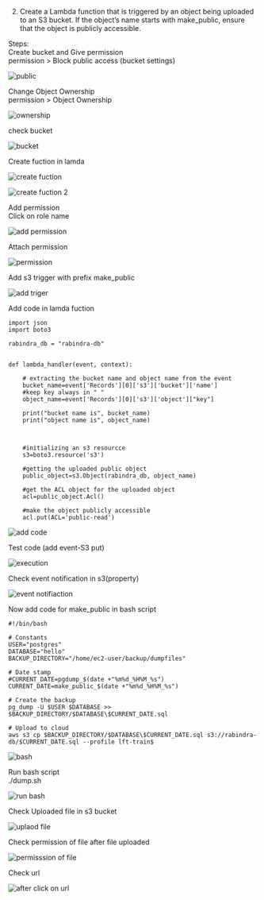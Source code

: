 2. Create a Lambda function that is triggered by an object being uploaded to an S3 bucket. If the object’s name starts with make_public, ensure that the object is publicly accessible.

Steps:<br/>
Create bucket and Give permission<br/>
permission > Block public access (bucket settings)<br/>

![public](https://user-images.githubusercontent.com/53372486/145682994-f5380b7c-475f-45ac-9d67-d5eb3ca8fa17.png)<br/>

Change Object Ownership<br/>
permission > Object Ownership<br/>

![ownership](https://user-images.githubusercontent.com/53372486/145682202-79c0bf10-0635-4a64-a100-bfed79dfa1ba.png)<br/>

check bucket<br/>

![bucket](https://user-images.githubusercontent.com/53372486/145682195-14f2463a-61db-4012-9a1e-2c1571eb29d8.png)<br/>

Create fuction in lamda <br/>

![create fuction](https://user-images.githubusercontent.com/53372486/145682199-cff90bed-00de-4fc4-8d79-1998b61de18c.png)<br/>

![create fuction 2](https://user-images.githubusercontent.com/53372486/145682197-c66676ff-0f03-4327-ab0b-3ebaf1860a64.png)<br/>

Add permission <br/>
Click on role name<br/>

![add permission](https://user-images.githubusercontent.com/53372486/145682192-21944794-beb1-4fed-ad31-da997e802557.png)<br/>

Attach permission<br/>

![permission](https://user-images.githubusercontent.com/53372486/145682203-0f77d261-df84-4fa6-9f55-7c47e9ca9b09.png)<br/>

Add s3 trigger with prefix make_public<br/> 

![add triger](https://user-images.githubusercontent.com/53372486/145682193-997eebf5-06d1-4a3a-9bb7-743196d44e7d.png)<br/>

Add code in lamda fuction<br/>
```
import json
import boto3

rabindra_db = "rabindra-db"


def lambda_handler(event, context):

    # extracting the bucket name and object name from the event
    bucket_name=event['Records'][0]['s3']['bucket']['name']
    #keep key always in " "
    object_name=event['Records'][0]['s3']['object']["key"]
    
    print("bucket name is", bucket_name)
    print("object name is", object_name)
    
    
    
    #initializing an s3 resourcce
    s3=boto3.resource('s3')
    
    #getting the uploaded public object
    public_object=s3.Object(rabindra_db, object_name)
    
    #get the ACL object for the uploaded object
    acl=public_object.Acl()
    
    #make the object publicly accessible
    acl.put(ACL='public-read')
```
![add code](https://user-images.githubusercontent.com/53372486/145682190-f0909ebd-4124-4b77-b2ab-4daf71beaf32.png)<br/>

Test code (add event-S3 put)<br/>

![execution](https://user-images.githubusercontent.com/53372486/145682200-5d5b77c4-d376-4744-9b90-6b9f1372fb38.png)<br/>
 
Check event notification in s3(property)<br/>

![event notifiaction](https://user-images.githubusercontent.com/53372486/145682727-a3df69c4-75a2-499f-860f-34a7a1fba4e4.png)<br/>

Now add code for  make_public in bash script<br/>
```
#!/bin/bash

# Constants
USER="postgres"
DATABASE="hello"
BACKUP_DIRECTORY="/home/ec2-user/backup/dumpfiles"

# Date stamp
#CURRENT_DATE=pgdump_$(date +"%m%d_%H%M_%s")
CURRENT_DATE=make_public_$(date +"%m%d_%H%M_%s")

# Create the backup 
pg_dump -U $USER $DATABASE >> $BACKUP_DIRECTORY/$DATABASE\$CURRENT_DATE.sql

# Upload to cloud
aws s3 cp $BACKUP_DIRECTORY/$DATABASE\$CURRENT_DATE.sql s3://rabindra-db/$CURRENT_DATE.sql --profile lft-train$
```
![bash](https://user-images.githubusercontent.com/53372486/145682194-df65fc8c-63fd-441c-929a-9e6a3711cef0.png)<br/>

Run bash script<br/>
./dump.sh

![run bash](https://user-images.githubusercontent.com/53372486/145682205-92f35a90-0103-4662-b7b0-2e3f9cb347c2.png)<br/>

Check Uploaded file in s3 bucket<br/>

![uplaod file](https://user-images.githubusercontent.com/53372486/145682264-7b5513c4-e562-4073-abcc-8d6348d2ced6.png)<br/>

Check permission of file after file uploaded<br/>

![permisssion of file](https://user-images.githubusercontent.com/53372486/145682266-fd358b27-2039-43af-88ae-af9c3a41701e.png)<br/>

Check url<br/>

![after click on url](https://user-images.githubusercontent.com/53372486/145682418-a7e36948-bf07-4094-b0fb-2da28e5eb864.png)<br/>